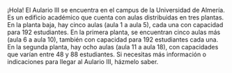 ¡Hola! El Aulario III se encuentra en el campus de la Universidad de Almería. Es un edificio académico que cuenta con aulas distribuidas en tres plantas. En la planta baja, hay cinco aulas (aula 1 a aula 5), cada una con capacidad para 192 estudiantes. En la primera planta, se encuentran cinco aulas más (aula 6 a aula 10), también con capacidad para 192 estudiantes cada una. En la segunda planta, hay ocho aulas (aula 11 a aula 18), con capacidades que varían entre 48 y 88 estudiantes. Si necesitas más información o indicaciones para llegar al Aulario III, házmelo saber.
